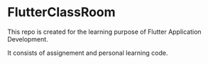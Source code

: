 # FlutterClassRoom
This repo is created for the learning purpose of Flutter Application Development.

It consists of assignement and personal learning code.
